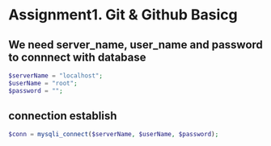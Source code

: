 # Assignment1. Git & Github Basicg

## We need server_name, user_name and password to connnect with database
```PHP
$serverName = "localhost";
$userName = "root";
$password = "";
```
## connection establish

```PHP
$conn = mysqli_connect($serverName, $userName, $password);
```